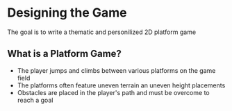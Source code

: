 <h1>Designing the Game</h1>

<p>The goal is to write a thematic and personilized 2D platform game </p>

<h2>What is a Platform Game?</h2>

<p>
<ul>
<li>The player jumps and climbs between various platforms on the game field</li>
<li>The platforms often feature uneven terrain an uneven height placements</li>
<li>Obstacles are placed in the player's path and must be overcome to reach a goal</li>
</ul>
</p>